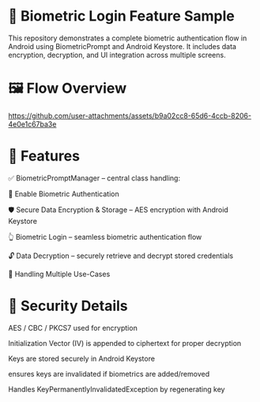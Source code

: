 # 🔐 Biometric Login Feature Sample

This repository demonstrates a complete biometric authentication flow in Android using BiometricPrompt and Android Keystore. It includes data encryption, decryption, and UI integration across multiple screens.

# 🖼️ Flow Overview

https://github.com/user-attachments/assets/b9a02cc8-65d6-4ccb-8206-4e0e1c67ba3e

# 🚀 Features

✅ BiometricPromptManager – central class handling:

🔐 Enable Biometric Authentication

🛡️ Secure Data Encryption & Storage – AES encryption with Android Keystore

👆 Biometric Login – seamless biometric authentication flow

🔓 Data Decryption – securely retrieve and decrypt stored credentials

🧩 Handling Multiple Use-Cases

# 🔑 Security Details

AES / CBC / PKCS7 used for encryption

Initialization Vector (IV) is appended to ciphertext for proper decryption

Keys are stored securely in Android Keystore

ensures keys are invalidated if biometrics are added/removed

Handles KeyPermanentlyInvalidatedException by regenerating key
